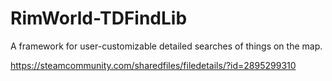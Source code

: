 # RimWorld-TDFindLib
A framework for user-customizable detailed searches of things on the map.

https://steamcommunity.com/sharedfiles/filedetails/?id=2895299310
